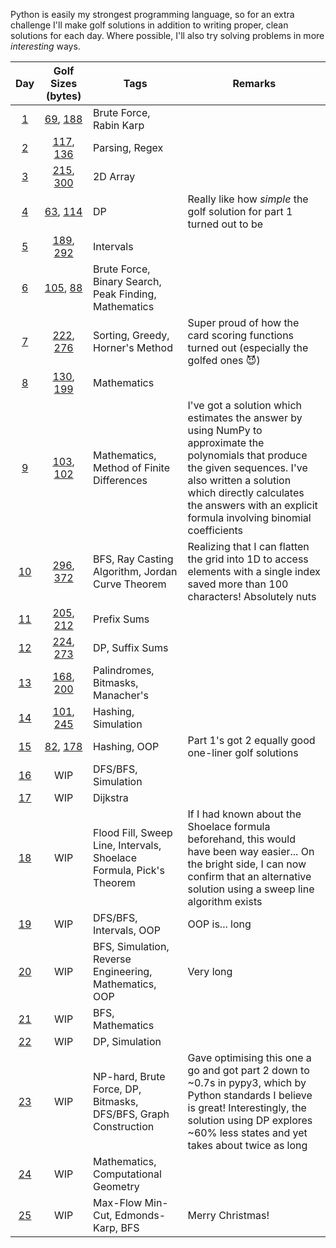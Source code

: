 Python is easily my strongest programming language, so for an extra challenge I'll make golf solutions in addition to writing proper, clean solutions for each day. Where possible, I'll also try solving problems in more *interesting* ways.

| Day | Golf Sizes (bytes) | Tags | Remarks |
|:---:|:------------------:|------|---------|
| [1](Day%2001) | [69](Day%2001/golf_part1.py), [188](Day%2001/golf_part2.py) | Brute Force, Rabin Karp | |
| [2](Day%2002) | [117](Day%2002/golf_part1.py), [136](Day%2002/golf_part2.py) | Parsing, Regex | |
| [3](Day%2003) | [215](Day%2003/golf_part1.py), [300](Day%2003/golf_part2.py) | 2D Array | |
| [4](Day%2004) | [63](Day%2004/golf_part1.py), [114](Day%2004/golf_part2.py) | DP | Really like how *simple* the golf solution for part 1 turned out to be |
| [5](Day%2005) | [189](Day%2005/golf_part1.py), [292](Day%2005/golf_part2.py) | Intervals | |
| [6](Day%2006) | [105](Day%2006/golf_part1.py), [88](Day%2006/golf_part2.py) | Brute Force, Binary Search, Peak Finding, Mathematics | |
| [7](Day%2007) | [222](Day%2007/golf_part1.py), [276](Day%2007/golf_part2.py) | Sorting, Greedy, Horner's Method | Super proud of how the card scoring functions turned out (especially the golfed ones 😈) |
| [8](Day%2008) | [130](Day%2008/golf_part1.py), [199](Day%2008/golf_part2.py) | Mathematics | |
| [9](Day%2009) | [103](Day%2009/golf_part1.py), [102](Day%2009/golf_part2.py) | Mathematics, Method of Finite Differences | I've got a solution which estimates the answer by using NumPy to approximate the polynomials that produce the given sequences. I've also written a solution which directly calculates the answers with an explicit formula involving binomial coefficients |
| [10](Day%2010) | [296](Day%2010/golf_part1.py), [372](Day%2010/golf_part2.py) | BFS, Ray Casting Algorithm, Jordan Curve Theorem | Realizing that I can flatten the grid into 1D to access elements with a single index saved more than 100 characters! Absolutely nuts |
| [11](Day%2011) | [205](Day%2011/golf_part1.py), [212](Day%2011/golf_part2.py) | Prefix Sums | |
| [12](Day%2012) | [224](Day%2012/golf_part1.py), [273](Day%2012/golf_part2.py) | DP, Suffix Sums | |
| [13](Day%2013) | [168](Day%2013/golf_part1.py), [200](Day%2013/golf_part2.py) | Palindromes, Bitmasks, Manacher's | |
| [14](Day%2014) | [101](Day%2014/golf_part1.py), [245](Day%2014/golf_part2.py) | Hashing, Simulation | |
| [15](Day%2015) | [82](Day%2015/golf_part1.py), [178](Day%2015/golf_part2.py) | Hashing, OOP | Part 1's got 2 equally good one-liner golf solutions |
| [16](Day%2016) | WIP | DFS/BFS, Simulation | |
| [17](Day%2017) | WIP | Dijkstra | |
| [18](Day%2018) | WIP | Flood Fill, Sweep Line, Intervals, Shoelace Formula, Pick's Theorem | If I had known about the Shoelace formula beforehand, this would have been way easier... On the bright side, I can now confirm that an alternative solution using a sweep line algorithm exists |
| [19](Day%2019) | WIP | DFS/BFS, Intervals, OOP | OOP is... long |
| [20](Day%2020) | WIP | BFS, Simulation, Reverse Engineering, Mathematics, OOP | Very long |
| [21](Day%2021) | WIP | BFS, Mathematics | |
| [22](Day%2022) | WIP | DP, Simulation | |
| [23](Day%2023) | WIP | NP-hard, Brute Force, DP, Bitmasks, DFS/BFS, Graph Construction | Gave optimising this one a go and got part 2 down to ~0.7s in pypy3, which by Python standards I believe is great! Interestingly, the solution using DP explores ~60% less states and yet takes about twice as long |
| [24](Day%2024) | WIP | Mathematics, Computational Geometry | |
| [25](Day%2025) | WIP | Max-Flow Min-Cut, Edmonds-Karp, BFS | Merry Christmas! |
